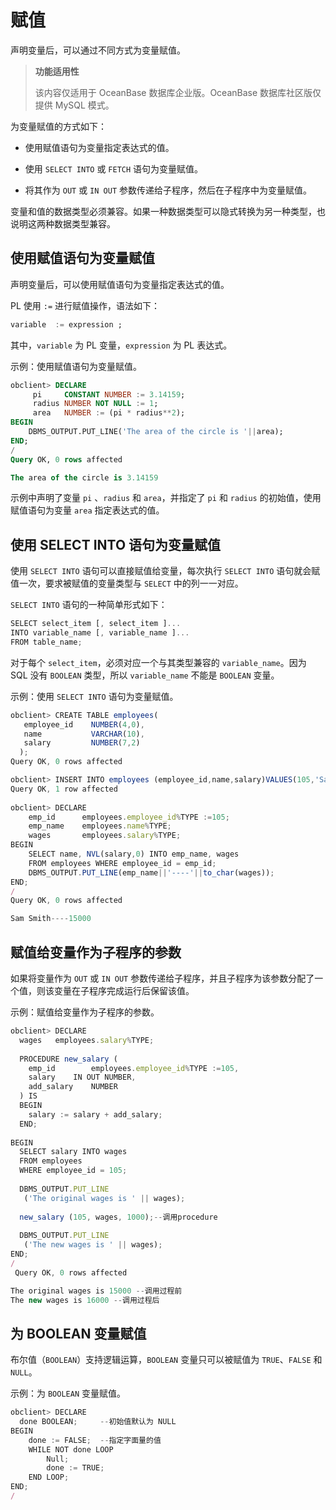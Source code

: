 赋值 
=======================

声明变量后，可以通过不同方式为变量赋值。


>**功能适用性**
>
>该内容仅适用于 OceanBase 数据库企业版。OceanBase 数据库社区版仅提供 MySQL 模式。

为变量赋值的方式如下：

* 使用赋值语句为变量指定表达式的值。

  

* 使用 `SELECT INTO` 或 `FETCH` 语句为变量赋值。

  

* 将其作为 `OUT` 或 `IN OUT` 参数传递给子程序，然后在子程序中为变量赋值。

  




变量和值的数据类型必须兼容。如果一种数据类型可以隐式转换为另一种类型，也说明这两种数据类型兼容。

使用赋值语句为变量赋值 
--------------------

声明变量后，可以使用赋值语句为变量指定表达式的值。

PL 使用 `:=` 进行赋值操作，语法如下：

```sql
variable  := expression ;
```



其中，`variable` 为 PL 变量，`expression` 为 PL 表达式。

示例：使用赋值语句为变量赋值。

```sql
obclient> DECLARE
     pi     CONSTANT NUMBER := 3.14159;
     radius NUMBER NOT NULL := 1;
     area   NUMBER := (pi * radius**2);
BEGIN
    DBMS_OUTPUT.PUT_LINE('The area of the circle is '||area);
END;
/
Query OK, 0 rows affected 

The area of the circle is 3.14159
```



示例中声明了变量 `pi` 、`radius` 和 `area`，并指定了 `pi` 和 `radius` 的初始值，使用赋值语句为变量 `area` 指定表达式的值。

使用 SELECT INTO 语句为变量赋值 
-------------------------------

使用 `SELECT INTO` 语句可以直接赋值给变量，每次执行 `SELECT INTO` 语句就会赋值一次，要求被赋值的变量类型与 `SELECT` 中的列一一对应。

`SELECT INTO` 语句的一种简单形式如下：

```javascript
SELECT select_item [, select_item ]... 
INTO variable_name [, variable_name ]...
FROM table_name;
```



对于每个 `select_item`，必须对应一个与其类型兼容的 `variable_name`。因为 SQL 没有 `BOOLEAN` 类型，所以 `variable_name` 不能是 `BOOLEAN` 变量。

示例：使用 `SELECT INTO` 语句为变量赋值。

```javascript
obclient> CREATE TABLE employees( 
   employee_id    NUMBER(4,0),  
   name           VARCHAR(10),  
   salary         NUMBER(7,2)
  );
Query OK, 0 rows affected 

obclient> INSERT INTO employees (employee_id,name,salary)VALUES(105,'Sam Smith',15000);
Query OK, 1 row affected 
  
obclient> DECLARE
    emp_id      employees.employee_id%TYPE :=105;
    emp_name    employees.name%TYPE;
    wages       employees.salary%TYPE;
BEGIN
    SELECT name, NVL(salary,0) INTO emp_name, wages
    FROM employees WHERE employee_id = emp_id;
    DBMS_OUTPUT.PUT_LINE(emp_name||'----'||to_char(wages));
END;
/
Query OK, 0 rows affected 

Sam Smith----15000
```





赋值给变量作为子程序的参数 
----------------------

如果将变量作为 `OUT` 或 `IN OUT` 参数传递给子程序，并且子程序为该参数分配了一个值，则该变量在子程序完成运行后保留该值。

示例：赋值给变量作为子程序的参数。

```javascript
obclient> DECLARE
  wages   employees.salary%TYPE;
 
  PROCEDURE new_salary (
    emp_id        employees.employee_id%TYPE :=105,
    salary    IN OUT NUMBER,
    add_salary    NUMBER
  ) IS
  BEGIN
    salary := salary + add_salary;
  END;
 
BEGIN
  SELECT salary INTO wages
  FROM employees
  WHERE employee_id = 105;
 
  DBMS_OUTPUT.PUT_LINE
   ('The original wages is ' || wages);
 
  new_salary (105, wages, 1000);--调用procedure
 
  DBMS_OUTPUT.PUT_LINE
   ('The new wages is ' || wages);
END;
/
 Query OK, 0 rows affected 

The original wages is 15000 --调用过程前
The new wages is 16000 --调用过程后
```



为 BOOLEAN 变量赋值 
-----------------------

布尔值（`BOOLEAN`）支持逻辑运算，`BOOLEAN` 变量只可以被赋值为 `TRUE`、`FALSE` 和 `NULL`。

示例：为 `BOOLEAN` 变量赋值。

```javascript
obclient> DECLARE
  done BOOLEAN;     --初始值默认为 NULL
BEGIN
    done := FALSE;  --指定字面量的值
    WHILE NOT done LOOP
        Null;
        done := TRUE;
    END LOOP;
END;
/
```



